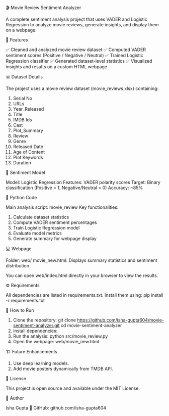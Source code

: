 🎬 Movie Review Sentiment Analyzer

A complete sentiment analysis project that uses VADER and Logistic Regression to analyze movie reviews, generate insights, and display them on a webpage.

🚀 Features

✅ Cleaned and analyzed movie review dataset
✅ Computed VADER sentiment scores (Positive / Negative / Neutral)
✅ Trained Logistic Regression classifier
✅ Generated dataset-level statistics
✅ Visualized insights and results on a custom HTML webpage

📊 Dataset Details

The project uses a movie review dataset (movie_reviews.xlsx) containing:

1. Serial No
2. URLs
3. Year_Released
4. Title
5. IMDB Ids
6. Cast
7. Plot_Summary
8. Review
9. Genre
10. Released Date
11. Age of Content
12. Plot Keywords
13. Duration

🧠 Sentiment Model

Model: Logistic Regression
Features: VADER polarity scores
Target: Binary classification (Positive = 1, Negative/Neutral = 0)
Accuracy: ~85%

🧮 Python Code

Main analysis script: movie_review
Key functionalities:

1. Calculate dataset statistics
2. Compute VADER sentiment percentages
3. Train Logistic Regression model
4. Evaluate model metrics
5. Generate summary for webpage display

💻 Webpage

Folder: web/
movie_new.html: Displays summary statistics and sentiment distribution

You can open web/index.html directly in your browser to view the results.

⚙️ Requirements

All dependencies are listed in requirements.txt.
Install them using: pip install -r requirements.txt

🧭 How to Run

1. Clone the repository: 
git clone https://github.com/isha-gupta604/movie-sentiment-analyzer.git
cd movie-sentiment-analyzer
2. Install dependencies:
3. Run the analysis: python src/movie_review.py
4. Open the webpage: web/movie_new.html

🏗️ Future Enhancements

1. Use deep learning models.
2. Add movie posters dynamically from TMDB API.

📜 License

This project is open source and available under the MIT License.

🙌 Author

Isha Gupta
💼 GitHub: github.com/isha-gupta604
